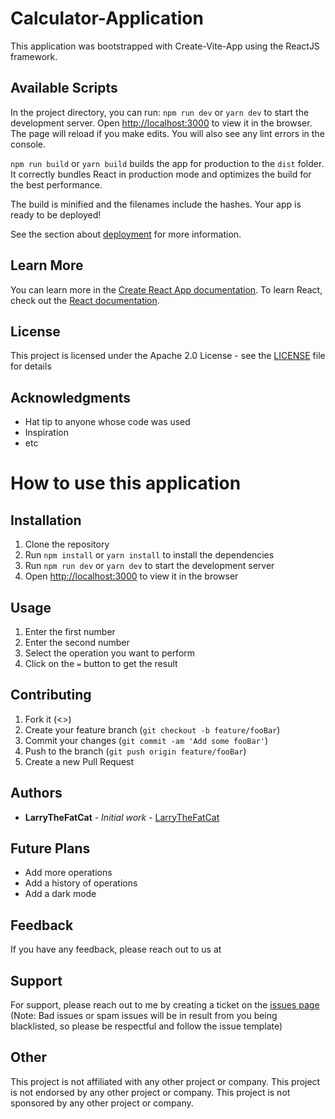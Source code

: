 # Calculator-Application
This application was bootstrapped with Create-Vite-App using the ReactJS framework.

## Available Scripts

In the project directory, you can run: `npm run dev` or `yarn dev` to start the development server. Open [http://localhost:3000](http://localhost:3000) to view it in the browser. The page will reload if you make edits. You will also see any lint errors in the console.

`npm run build` or `yarn build` builds the app for production to the `dist` folder. It correctly bundles React in production mode and optimizes the build for the best performance.

The build is minified and the filenames include the hashes. Your app is ready to be deployed!

See the section about [deployment](https://facebook.github.io/create-react-app/docs/deployment) for more information.

## Learn More

You can learn more in the [Create React App documentation](https://facebook.github.io/create-react-app/docs/getting-started). To learn React, check out the [React documentation](https://beta.reactjs.org/). 

## License

This project is licensed under the Apache 2.0 License - see the [LICENSE](LICENSE) file for details

## Acknowledgments

* Hat tip to anyone whose code was used 
* Inspiration
* etc

# How to use this application

## Installation

1. Clone the repository
2. Run `npm install` or `yarn install` to install the dependencies
3. Run `npm run dev` or `yarn dev` to start the development server
4. Open [http://localhost:3000](http://localhost:3000) to view it in the browser

## Usage

1. Enter the first number
2. Enter the second number
3. Select the operation you want to perform
4. Click on the `=` button to get the result

## Contributing

1. Fork it (<>)
2. Create your feature branch (`git checkout -b feature/fooBar`)
3. Commit your changes (`git commit -am 'Add some fooBar'`)
4. Push to the branch (`git push origin feature/fooBar`)
5. Create a new Pull Request

## Authors

* **LarryTheFatCat** - *Initial work* - [LarryTheFatCat](https://www.github.com/larrythefatcat)

## Future Plans

* Add more operations
* Add a history of operations
* Add a dark mode

## Feedback

If you have any feedback, please reach out to us at 

## Support

For support, please reach out to me by creating a ticket on the [issues page](https://github.com/LarryTheFatCat/Calculator-Application/issues) (Note: Bad issues or spam issues will be in result from you being blacklisted, so please be respectful and follow the issue template)

## Other

This project is not affiliated with any other project or company. This project is not endorsed by any other project or company. This project is not sponsored by any other project or company.